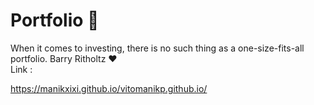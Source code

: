 # Portfolio 📸

When it comes to investing, there is no such thing as a one-size-fits-all portfolio. 
                                                                      Barry Ritholtz ♥
                                 <br>
Link :                                                                      

https://manikxixi.github.io/vitomanikp.github.io/
